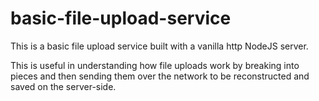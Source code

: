 # basic-file-upload-service

This is a basic file upload service built with a vanilla http NodeJS server.

This is useful in understanding how file uploads work by breaking into pieces and then sending them over the network to be reconstructed and saved on the server-side.
